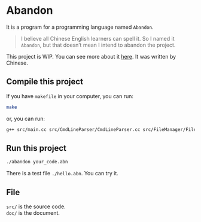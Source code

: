 # Abandon
It is a program for a programming language named `Abandon`.
> I believe all Chinese English learners can spell it. So I named it `Abandon`, but that doesn’t mean I intend to abandon the project.  

This project is WIP.
You can see more about it [here](https://iamzhz.github.io/t/).  It was written by Chinese.
## Compile this project
If you have `makefile` in your computer, you can run:
``` bash
make
```
or, you can run:
``` bash
g++ src/main.cc src/CmdLineParser/CmdLineParser.cc src/FileManager/FileManager.cc src/Lexer/Lexer.cc src/Lexer/signToken.cc src/Parser/Parser.cc src/Parser/backtrack.cc src/Parser/functionCall.cc src/PointerManager/PointerManager.cc src/SayError/SayError.cc src/Token/Token.cc src/Tree/Tree.cc src/debug/debug.cc -o abandon -std=c++11 -g
```

## Run this project
``` bash
./abandon your_code.abn
```
There is a test file `./hello.abn`. You can try it.  

## File
`src/` is the source code.  
`doc/` is the document.
